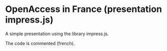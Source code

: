 OpenAccess in France (presentation impress.js)
=========================================

A simple presentation using the library impress.js.

The code is commented (french).
